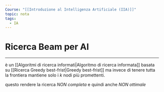 ```yaml
---
Course: "[[Introduzione al Intelligenza Artificiale (IIA)]]"
topic: nota
tags:
  - IA
---
```


# Ricerca Beam per AI
---
è un [[Algoritmi di ricerca informati|Algoritmo di ricerca informata]] basata su [[Ricerca Greedy best-frist|Greedy best-frist]] ma invece di tenere tutta la frontiera mantiene solo i $k$ nodi più promettenti.

questo rendere la ricerca _NON completa_ e quindi anche _NON ottimale_
